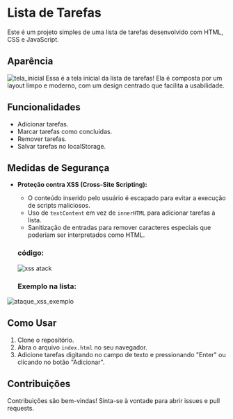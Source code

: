 # Lista de Tarefas

Este é um projeto simples de uma lista de tarefas desenvolvido com HTML, CSS e JavaScript.



## Aparência 
![tela_inicial](https://github.com/user-attachments/assets/f9d9d083-15ec-4020-8a8a-1b5a741192ee)
Essa é a tela inicial da lista de tarefas! Ela é composta por um layout limpo e moderno, com um design centrado que facilita a usabilidade.

## Funcionalidades
- Adicionar tarefas.
- Marcar tarefas como concluídas.
- Remover tarefas.
- Salvar tarefas no localStorage.

## Medidas de Segurança
- **Proteção contra XSS (Cross-Site Scripting):**
  - O conteúdo inserido pelo usuário é escapado para evitar a execução de scripts maliciosos.
  - Uso de `textContent` em vez de `innerHTML` para adicionar tarefas à lista.
  - Sanitização de entradas para remover caracteres especiais que poderiam ser interpretados como HTML.

  ### código:
  ![xss atack](https://github.com/user-attachments/assets/2457b526-4b2a-40ea-8e06-0094de044033)


  ### Exemplo na lista:
![ataque_xss_exemplo](https://github.com/user-attachments/assets/18915a08-0c27-48d0-88e7-8c8131dc68d6)


## Como Usar
1. Clone o repositório.
2. Abra o arquivo `index.html` no seu navegador.
3. Adicione tarefas digitando no campo de texto e pressionando "Enter" ou clicando no botão "Adicionar".

## Contribuições
Contribuições são bem-vindas! Sinta-se à vontade para abrir issues e pull requests.
